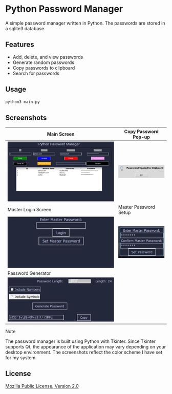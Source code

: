 # Python Password Manager
A simple password manager written in Python. The passwords are stored in a sqlite3 database.

## Features
- Add, delete, and view passwords
- Generate random passwords
- Copy passwords to clipboard
- Search for passwords

## Usage
```bash
python3 main.py
```

## Screenshots

|Main Screen|Copy Password Pop-up|
|---|---|
|![Main-Pane](assets/main-pane.webp)|![Password-Copied-pop-up](assets/password-copied-pop-up.webp)|
|Master Login Screen|Master Password Setup|
|![master-login-screen](assets/master-login-screen.webp)| ![master-password-login](assets/master-password-login.webp)|
|Password Generator|
|![Password-Generator](assets/pass-gen.webp)|

> [!NOTE]
> The password manager is built using Python with Tkinter. Since Tkinter supports Qt, the appearance of the application may vary depending on your desktop environment. The screenshots reflect the color scheme I have set for my system.

## License
[Mozilla Public License, Version 2.0](LICENSE)
